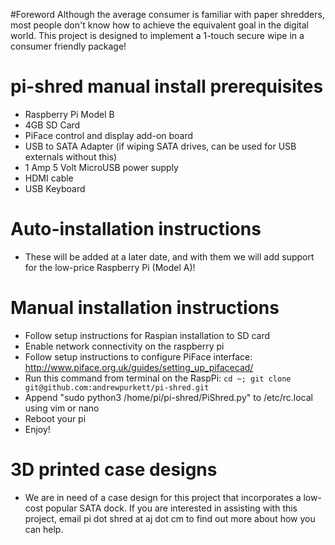 #Foreword
Although the average consumer is familiar with paper shredders, most people don't know how to achieve the equivalent goal in the digital world. This project is designed to implement a 1-touch secure wipe in a consumer friendly package!

pi-shred manual install prerequisites
=======================
- Raspberry Pi Model B
- 4GB SD Card
- PiFace control and display add-on board
- USB to SATA Adapter (if wiping SATA drives, can be used for USB externals without this)
- 1 Amp 5 Volt MicroUSB power supply
- HDMI cable
- USB Keyboard

Auto-installation instructions
==============================
- These will be added at a later date, and with them we will add support for the low-price Raspberry Pi (Model A)!

Manual installation instructions
================================
- Follow setup instructions for Raspian installation to SD card
- Enable network connectivity on the raspberry pi
- Follow setup instructions to configure PiFace interface: http://www.piface.org.uk/guides/setting_up_pifacecad/
- Run this command from terminal on the RaspPi: `cd ~; git clone git@github.com:andrewpurkett/pi-shred.git`
- Append "sudo python3 /home/pi/pi-shred/PiShred.py" to /etc/rc.local using vim or nano
- Reboot your pi
- Enjoy!

3D printed case designs
=======================
- We are in need of a case design for this project that incorporates a low-cost popular SATA dock. If you are interested in assisting with this project, email pi dot shred at aj dot cm to find out more about how you can help.
